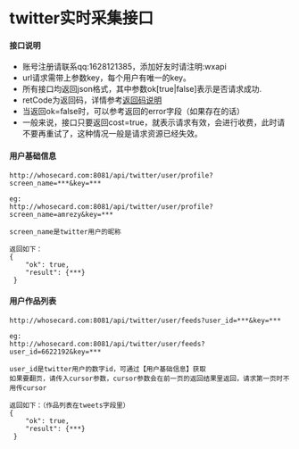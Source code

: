 # twitter实时采集接口

#### 接口说明
* 账号注册请联系qq:1628121385，添加好友时请注明:wxapi
* url请求需带上参数key，每个用户有唯一的key。
* 所有接口均返回json格式，其中参数ok[true|false]表示是否请求成功.
* retCode为返回码，详情参考[返回码说明](https://github.com/iwoods100/wxapi-doc/blob/master/retcode.md)
* 当返回ok=false时，可以参考返回的error字段（如果存在的话）
* 一般来说，接口只要返回cost=true，就表示请求有效，会进行收费，此时请不要再重试了，这种情况一般是请求资源已经失效。

#### 用户基础信息
```
http://whosecard.com:8081/api/twitter/user/profile?screen_name=***&key=***

eg:
http://whosecard.com:8081/api/twitter/user/profile?screen_name=amrezy&key=***

screen_name是twitter用户的昵称

返回如下：
{
	"ok": true,
	"result": {***}
 }
```

#### 用户作品列表
```
http://whosecard.com:8081/api/twitter/user/feeds?user_id=***&key=***

eg:
http://whosecard.com:8081/api/twitter/user/feeds?user_id=6622192&key=***

user_id是twitter用户的数字id，可通过【用户基础信息】获取
如果要翻页，请传入cursor参数，cursor参数会在前一页的返回结果里返回，请求第一页时不用传cursor

返回如下：（作品列表在tweets字段里）
{
	"ok": true,
	"result": {***}
 }
```
